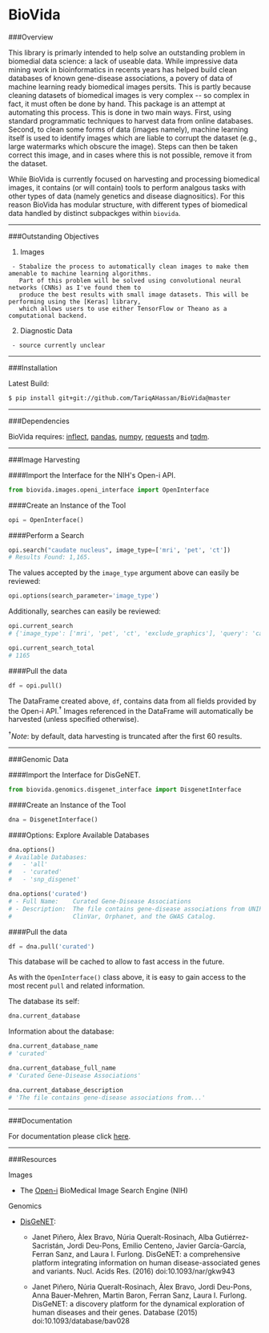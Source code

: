 BioVida
=======


###Overview

This library is primarly intended to help solve an outstanding problem in biomedial data science: a lack of useable data.
While impressive data mining work in bioinformatics in recents years has helped build clean databases of known gene-disease
associations, a povery of data of machine learning ready biomedical images persits. This is partly because cleaning datasets
of biomedical images is very complex -- so complex in fact, it must often be done by hand. This package is an attempt
at automating this process. This is done in two main ways. First, using standard programmatic techniques to 
harvest data from online databases. Second, to clean some forms of data (images namely), machine learning itself is used to 
identify images which are liable to corrupt the dataset (e.g., large watermarks which obscure the image). 
Steps can then be taken correct this image, and in cases where this is not possible, remove it from the dataset.

While BioVida is currently focused on harvesting and processing biomedical images, it contains (or will contain)
tools to perform analgous tasks with other types of data (namely genetics and disease diagnositics).
For this reason BioVida has modular structure, with different types of biomedical data handled by distinct subpackges
within `biovida`. 

------------------------------------------------------------------------

###Outstanding Objectives

   1. Images
   
     - Stabalize the process to automatically clean images to make them amenable to machine learning algorithms.
       Part of this problem will be solved using convolutional neural networks (CNNs) as I've found them to 
       produce the best results with small image datasets. This will be performing using the [Keras] library,
       which allows users to use either TensorFlow or Theano as a computational backend. 
    
   2. Diagnostic Data
   
     - source currently unclear

------------------------------------------------------------------------

###Installation

Latest Build:
```bash
$ pip install git+git://github.com/TariqAHassan/BioVida@master
```

------------------------------------------------------------------------

###Dependencies

BioVida requires: [inflect], [pandas], [numpy], [requests] and [tqdm].

------------------------------------------------------------------------

###Image Harvesting


####Import the Interface for the NIH's Open-i API.
```python
from biovida.images.openi_interface import OpenInterface
```

####Create an Instance of the Tool
```python
opi = OpenInterface()
```

####Perform a Search
```python
opi.search("caudate nucleus", image_type=['mri', 'pet', 'ct'])
# Results Found: 1,165.
```

The values accepted by the `image_type` argument above can easily be reviewed:
```python
opi.options(search_parameter='image_type')
```

Additionally, searches can easily be reviewed:
```python
opi.current_search
# {'image_type': ['mri', 'pet', 'ct', 'exclude_graphics'], 'query': 'caudate nucleus'}

opi.current_search_total
# 1165
```

####Pull the data
```python
df = opi.pull()
```

The DataFrame created above, `df`, contains data from all fields provided by the Open-i API.<sup>†</sup>
Images referenced in the DataFrame will automatically be harvested (unless specified otherwise).

<sup>†</sup>*Note*: by default, data harvesting is truncated after the first 60 results.

------------------------------------------------------------------------

###Genomic Data


####Import the Interface for DisGeNET.
```python
from biovida.genomics.disgenet_interface import DisgenetInterface
```

####Create an Instance of the Tool
```python
dna = DisgenetInterface()
```

####Options: Explore Available Databases
```python
dna.options()
# Available Databases:
#   - 'all'
#   - 'curated'
#   - 'snp_disgenet'

dna.options('curated')
# - Full Name:    Curated Gene-Disease Associations
# - Description:  The file contains gene-disease associations from UNIPROT, CTD (human subset),
#                 ClinVar, Orphanet, and the GWAS Catalog.
```

####Pull the data
```python
df = dna.pull('curated')
```
This database will be cached to allow to fast access in the future.

As with the `OpenInterface()` class above, it is easy to gain access to the most recent `pull` and related information.

The database its self:
```python
dna.current_database
```

Information about the database:
```python
dna.current_database_name
# 'curated'

dna.current_database_full_name
# 'Curated Gene-Disease Associations'

dna.current_database_description
# 'The file contains gene-disease associations from...'
```

------------------------------------------------------------------------

###Documentation

For documentation please click [here].

------------------------------------------------------------------------

###Resources

Images

   - The [Open-i] BioMedical Image Search Engine (NIH)

Genomics

   - [DisGeNET]:

      * Janet Piñero, Àlex Bravo, Núria Queralt-Rosinach, Alba Gutiérrez-Sacristán, Jordi Deu-Pons, Emilio Centeno, 
      Javier García-García, Ferran Sanz, and Laura I. Furlong. DisGeNET: a comprehensive platform integrating 
      information on human disease-associated genes and variants. Nucl. Acids Res. (2016) doi:10.1093/nar/gkw943
      
      * Janet Piñero, Núria Queralt-Rosinach, Àlex Bravo, Jordi Deu-Pons, Anna Bauer-Mehren, Martin Baron, 
      Ferran Sanz, Laura I. Furlong. DisGeNET: a discovery platform for the dynamical exploration of human 
      diseases and their genes. Database (2015) doi:10.1093/database/bav028


[Keras]: https://keras.io
[inflect]: https://pypi.python.org/pypi/inflect
[pandas]: http://pandas.pydata.org
[numpy]: http://www.numpy.org
[requests]: http://docs.python-requests.org/en/master/
[tqdm]: https://github.com/tqdm/tqdm
[Open-i]: https://openi.nlm.nih.gov
[DisGeNET]: http://www.disgenet.org/web/DisGeNET/menu
[here]: https://tariqahassan.github.io/BioVida/index.html




